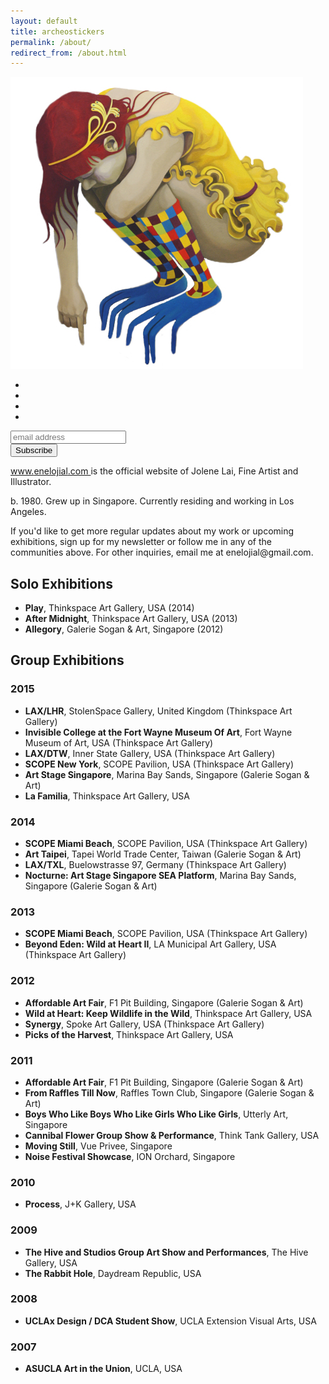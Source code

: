 ```yaml
---
layout: default
title: archeostickers
permalink: /about/
redirect_from: /about.html
---
```


<div class="logo">
  <img src="/images/enelojial.jpg" alt="enelojial hello fish logo">
</div>

<!--End mc_embed_signup-->

<div class="follow-jolene-lai">
    <ul>
        <li>
            <a href="http://instagram.com/enelojial" target="_blank">
                <i class="fa fa-2x fa-instagram"></i>
            </a>
        </li>
        <li>
            <a href="http://enelojial.tumblr.com/" target="_blank">
                <i class="fa fa-2x fa-tumblr"></i>
            </a>
        </li>
        <li>
            <a href="https://twitter.com/enelojial" target="_blank">
                <i class="fa fa-2x fa-twitter"></i>
            </a>
        </li>
        <li>
            <a href="https://www.facebook.com/enelojial" target="_blank">
                <i class="fa fa-2x fa-facebook"></i>
            </a>
        </li>
        <!--
        <li>
            <a href="http://www.behance.net/enelojial" target="_blank">
                <i class="fa fa-2x fa-behance"></i>
            </a>
        </li>
        <li>
            <a href="http://http://enelojial.blogspot.com/" target="_blank">
                <i class="fa fa-2x fa-bookmark"></i>
            </a>
        </li>
        <li>
            <a href="http://eepurl.com/vymhP" target="_blank">
                <i class="fa fa-2x fa-envelope"></i>
            </a>
        </li>
        -->
    </ul>
</div>

<!-- Begin MailChimp Signup Form -->
<div id="mc_embed_signup">
<form action="//enelojial.us2.list-manage.com/subscribe/post?u=07dd013ccaced3db7f84d0588&amp;id=2ff9f79ce5" method="post" id="mc-embedded-subscribe-form" name="mc-embedded-subscribe-form" class="validate" target="_blank" novalidate>
    <div id="mc_embed_signup_scroll">
	<input type="email" value="" name="EMAIL" class="email" id="mce-EMAIL" placeholder="email address" required>
    <!-- real people should not fill this in and expect good things - do not remove this or risk form bot signups-->
    <div style="position: absolute; left: -5000px;"><input type="text" name="b_07dd013ccaced3db7f84d0588_2ff9f79ce5" tabindex="-1" value=""></div>
    <div class="clear"><input type="submit" value="Subscribe" name="subscribe" id="mc-embedded-subscribe" class="button"></div>
    </div>
</form>
</div>

<div vocab="http://schema.org" typeof="Person">
  <p><a href="http://www.enelojial.com" property="url">
      www.<span property="brand" vocab="http://schema.org" typeof="Brand"><span property="name">enelojial</span></span>.com
    </a> is the official website of
    <span property="name">
    <span property="givenName">Jolene</span>
    <span property="familyName">Lai</span></span>,  
    <span property="jobTitle">Fine Artist and Illustrator</span>.
  </p>
  <p>b.
  <span property="birthDate">1980</span>.  Grew up in
  <span property="birthPlace">Singapore</span>.  Currently residing and working in
  <span property="homeLocation">Los Angeles</span>.</p>

  <p>If you'd like to get more regular updates about my work or upcoming exhibitions, sign up for my newsletter or follow me in any of the communities above. For other inquiries, email me at <span property="email">enelojial@gmail.com</span></a>.</p>
</div>

## Solo Exhibitions

- **Play**, Thinkspace Art Gallery, USA (2014)
- **After Midnight**, Thinkspace Art Gallery, USA (2013)
- **Allegory**, Galerie Sogan & Art, Singapore (2012)

## Group Exhibitions

### 2015

- **LAX/LHR**, StolenSpace Gallery, United Kingdom (Thinkspace Art Gallery)
- **Invisible College at the Fort Wayne Museum Of Art**, Fort Wayne Museum of Art, USA (Thinkspace Art Gallery)
- **LAX/DTW**, Inner State Gallery, USA (Thinkspace Art Gallery)
- **SCOPE New York**, SCOPE Pavilion, USA (Thinkspace Art Gallery)
- **Art Stage Singapore**, Marina Bay Sands, Singapore (Galerie Sogan & Art)
- **La Familia**, Thinkspace Art Gallery, USA

### 2014

- **SCOPE Miami Beach**, SCOPE Pavilion, USA (Thinkspace Art Gallery)
- **Art Taipei**, Tapei World Trade Center, Taiwan (Galerie Sogan & Art)
- **LAX/TXL**, Buelowstrasse 97, Germany (Thinkspace Art Gallery)
- **Nocturne: Art Stage Singapore SEA Platform**, Marina Bay Sands, Singapore (Galerie Sogan & Art)

### 2013

- **SCOPE Miami Beach**, SCOPE Pavilion, USA (Thinkspace Art Gallery)
- **Beyond Eden: Wild at Heart II**, LA Municipal Art Gallery, USA (Thinkspace Art Gallery)

### 2012

- **Affordable Art Fair**, F1 Pit Building, Singapore (Galerie Sogan & Art)
- **Wild at Heart: Keep Wildlife in the Wild**, Thinkspace Art Gallery, USA
- **Synergy**, Spoke Art Gallery, USA (Thinkspace Art Gallery)
- **Picks of the Harvest**, Thinkspace Art Gallery, USA

### 2011

- **Affordable Art Fair**, F1 Pit Building, Singapore (Galerie Sogan & Art)
- **From Raffles Till Now**, Raffles Town Club, Singapore (Galerie Sogan & Art)
- **Boys Who Like Boys Who Like Girls Who Like Girls**, Utterly Art, Singapore
- **Cannibal Flower Group Show & Performance**, Think Tank Gallery, USA
- **Moving Still**, Vue Privee, Singapore
- **Noise Festival Showcase**, ION Orchard, Singapore

### 2010

- **Process**, J+K Gallery, USA

### 2009

- **The Hive and Studios Group Art Show and Performances**, The Hive Gallery, USA
- **The Rabbit Hole**, Daydream Republic, USA

### 2008

- **UCLAx Design / DCA Student Show**, UCLA Extension Visual Arts, USA

### 2007

- **ASUCLA Art in the Union**, UCLA, USA
